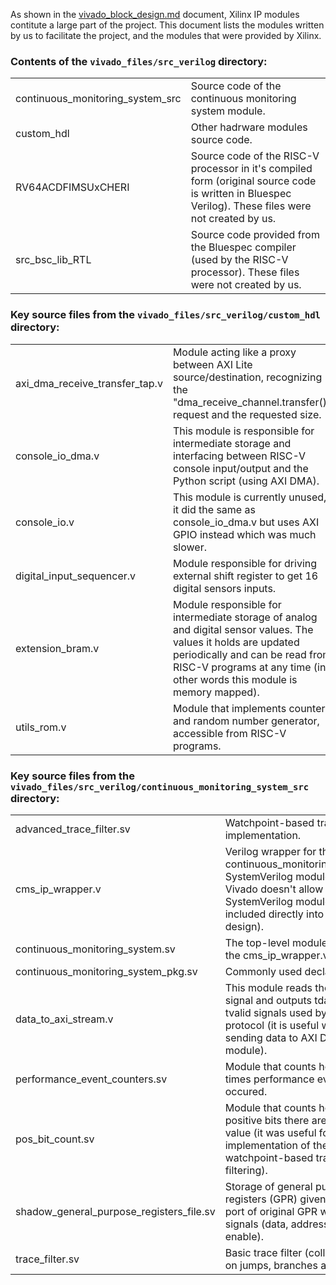 As shown in the [vivado_block_design.md](./vivado_block_design.md) document, Xilinx IP modules contitute a large part of the project. This document lists the modules written by us to facilitate the project, and the modules that were provided by Xilinx.

### Contents of the `vivado_files/src_verilog` directory:
|  |  |
| ----------- | ----------- |
| continuous_monitoring_system_src | Source code of the continuous monitoring system module. |
| custom_hdl | Other hadrware modules source code. |
| RV64ACDFIMSUxCHERI | Source code of the RISC-V processor in it's compiled form (original source code is written in Bluespec Verilog). These files were not created by us. |
| src_bsc_lib_RTL | Source code provided from the Bluespec compiler (used by the RISC-V processor). These files were not created by us. |

### Key source files from the `vivado_files/src_verilog/custom_hdl` directory:
|  |  |
| ----------- | ----------- |
| axi_dma_receive_transfer_tap.v | Module acting like a proxy between AXI Lite source/destination, recognizing the "dma_receive_channel.transfer()" request and the requested size. |
| console_io_dma.v | This module is responsible for intermediate storage and interfacing between RISC-V console input/output and the Python script (using AXI DMA). |
| console_io.v | This module is currently unused, it did the same as console_io_dma.v but uses AXI GPIO instead which was much slower. |
| digital_input_sequencer.v | Module responsible for driving external shift register to get 16 digital sensors inputs. |
| extension_bram.v | Module responsible for intermediate storage of analog and digital sensor values. The values it holds are updated periodically and can be read from RISC-V programs at any time (in other words this module is memory mapped). |
| utils_rom.v | Module that implements counters and random number generator, accessible from RISC-V programs. |

### Key source files from the `vivado_files/src_verilog/continuous_monitoring_system_src` directory:

|  |  |
| ----------- | ----------- |
| advanced_trace_filter.sv | Watchpoint-based trace filtering implementation. |
| cms_ip_wrapper.v | Verilog wrapper for the continuous_monitoring_system.sv SystemVerilog module (because Vivado doesn't allow SystemVerilog modules to be included directly into block design). |
| continuous_monitoring_system.sv | The top-level module (aside of the cms_ip_wrapper.v). |
| continuous_monitoring_system_pkg.sv | Commonly used declarations. |
| data_to_axi_stream.v | This module reads the tready signal and outputs tdata, tlast and tvalid signals used by the AXI protocol (it is useful when for sending data to AXI DMA module). |
| performance_event_counters.sv | Module that counts how many times performance events occured. |
| pos_bit_count.sv | Module that counts how many positive bits there are in a binary value (it was useful for the implementation of the watchpoint-based trace filtering).  |
| shadow_general_purpose_registers_file.sv | Storage of general purpose registers (GPR) given the write port of original GPR write port signals (data, address, write enable). |
| trace_filter.sv | Basic trace filter (collecting data on jumps, branches and returns). |

